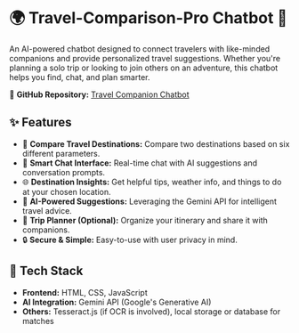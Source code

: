 # 🌍 Travel-Comparison-Pro Chatbot 🤖

An AI-powered chatbot designed to connect travelers with like-minded companions and provide personalized travel suggestions. Whether you're planning a solo trip or looking to join others on an adventure, this chatbot helps you find, chat, and plan smarter.

🔗 **GitHub Repository:** [Travel Companion Chatbot](https://github.com/raj-ranjan-70/Travel-Comparison-Pro)

## ✨ Features

- 🧳 **Compare Travel Destinations:** Compare two destinations based on six different parameters.
- 💬 **Smart Chat Interface:** Real-time chat with AI suggestions and conversation prompts.
- 🌐 **Destination Insights:** Get helpful tips, weather info, and things to do at your chosen location.
- 🧠 **AI-Powered Suggestions:** Leveraging the Gemini API for intelligent travel advice.
- 📆 **Trip Planner (Optional):** Organize your itinerary and share it with companions.
- 🔒 **Secure & Simple:** Easy-to-use with user privacy in mind.

## 🚀 Tech Stack

- **Frontend:** HTML, CSS, JavaScript
- **AI Integration:** Gemini API (Google's Generative AI)
- **Others:** Tesseract.js (if OCR is involved), local storage or database for matches

